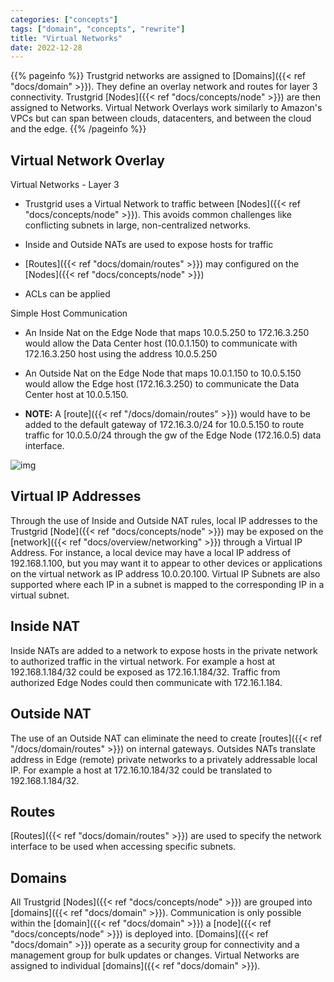 ```yaml
---
categories: ["concepts"]
tags: ["domain", "concepts", "rewrite"]
title: "Virtual Networks"
date: 2022-12-28
---
```


{{% pageinfo %}}
Trustgrid networks are assigned to [Domains]({{< ref "docs/domain" >}}). They define an overlay network and routes for layer 3 connectivity. Trustgrid [Nodes]({{< ref "docs/concepts/node" >}}) are then assigned to Networks. Virtual Network Overlays work similarly to Amazon's VPCs but can span between clouds, datacenters, and between the cloud and the edge.
{{% /pageinfo %}}

## Virtual Network Overlay

Virtual Networks - Layer 3 

 - Trustgrid uses a Virtual Network to traffic between [Nodes]({{< ref "docs/concepts/node" >}}). This avoids common 
challenges like conflicting subnets in large, non-centralized networks. 

- Inside and Outside NATs are used to expose hosts for traffic

- [Routes]({{< ref "docs/domain/routes" >}}) may configured on the [Nodes]({{< ref "docs/concepts/node" >}})

- ACLs can be applied

Simple Host Communication

- An Inside Nat on the Edge Node that maps 10.0.5.250 to 172.16.3.250  would allow the Data Center host (10.0.1.150) to communicate with 172.16.3.250 host using the address 10.0.5.250

- An Outside Nat on the Edge Node that maps 10.0.1.150 to 10.0.5.150 would allow the Edge host (172.16.3.250) to communicate the Data Center host at 10.0.5.150.

- **NOTE:** A [route]({{< ref "/docs/domain/routes" >}}) would have to be added to the default gateway of 172.16.3.0/24 for 10.0.5.150 to route traffic for 10.0.5.0/24 through the gw of the Edge Node (172.16.0.5) data interface.


![img](/docs/domain/virtual-networks-yay.png) 


## Virtual IP Addresses

Through the use of Inside and Outside NAT rules, local IP addresses to the Trustgrid [Node]({{< ref "docs/concepts/node" >}}) may be exposed on the [network]({{< ref "docs/overview/networking" >}}) through a Virtual IP Address.  For instance, a local device may have a local IP address of 192.168.1.100, but you may want it to appear to other devices or applications on the virtual network as IP address 10.0.20.100. Virtual IP Subnets are also supported where each IP in a subnet is mapped to the corresponding IP in a virtual subnet.

## Inside NAT

Inside NATs are added to a network to expose hosts in the private network to authorized traffic in the virtual network. For example a host at 192.168.1.184/32 could be exposed as 172.16.1.184/32. Traffic from authorized Edge Nodes could then communicate with 172.16.1.184.

## Outside NAT

The use of an Outside NAT can eliminate the need to create [routes]({{< ref "/docs/domain/routes" >}}) on internal gateways. Outsides NATs translate address in Edge (remote) private networks to a privately addressable local IP. For example a host at 172.16.10.184/32 could be translated to 192.168.1.184/32.

## Routes

[Routes]({{< ref "docs/domain/routes" >}}) are used to specify the network interface to be used when accessing specific subnets.

## Domains

All Trustgrid [Nodes]({{< ref "docs/concepts/node" >}})  are grouped into [domains]({{< ref "docs/domain" >}}). Communication is only possible within the [domain]({{< ref "docs/domain" >}}) a [node]({{< ref "docs/concepts/node" >}})  is deployed into. [Domains]({{< ref "docs/domain" >}}) operate as a security group for connectivity and a management group for bulk updates or changes. Virtual Networks are assigned to individual [domains]({{< ref "docs/domain" >}}).


